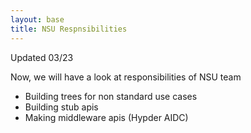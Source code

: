```yaml
---
layout: base
title: NSU Respnsibilities
---
```


Updated 03/23


Now, we will have a look at responsibilities of NSU team

+ Building trees for non standard use cases
+ Building stub apis
+ Making middleware apis (Hypder AIDC)